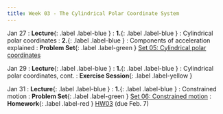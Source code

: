 ```yaml
---
title: Week 03 - The Cylindrical Polar Coordinate System
---
```


Jan 27
: **Lecture**{: .label .label-blue }
: **1.**{: .label .label-blue } : Cylindrical polar coordinates
: **2.**{: .label .label-blue } : Components of acceleration explained
: **Problem Set**{: .label .label-green } [Set 05: Cylindrical polar coordinates](#)

Jan 29
: **Lecture**{: .label .label-blue }
: **1.**{: .label .label-blue } : Cylindrical polar coordinates, cont.
: **Exercise Session**{: .label .label-yellow } 

Jan 31
: **Lecture**{: .label .label-blue }
: **1.**{: .label .label-blue } : Constrained motion
: **Problem Set**{: .label .label-green } [Set 06: Constrained motion](#)
: **Homework**{: .label .label-red } [HW03](#) (due Feb. 7)
